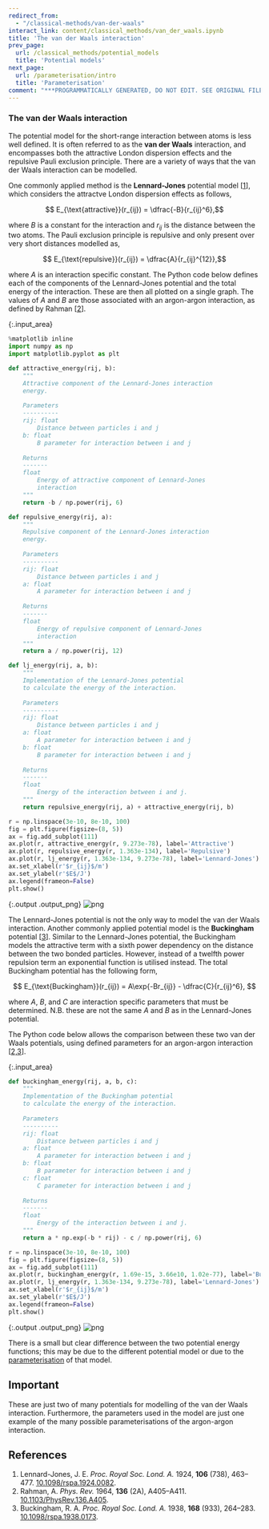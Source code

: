 ```yaml
---
redirect_from:
  - "/classical-methods/van-der-waals"
interact_link: content/classical_methods/van_der_waals.ipynb
title: 'The van der Waals interaction'
prev_page:
  url: /classical_methods/potential_models
  title: 'Potential models'
next_page:
  url: /parameterisation/intro
  title: 'Parameterisation'
comment: "***PROGRAMMATICALLY GENERATED, DO NOT EDIT. SEE ORIGINAL FILES IN /content***"
---
```


### The van der Waals interaction

The potential model for the short-range interaction between atoms is less well defined.
It is often referred to as the **van der Waals** interaction, and encompasses both the attractive London dispersion effects and the repulsive Pauli exclusion principle. 
There are a variety of ways that the van der Waals interaction can be modelled. 

One commonly applied method is the **Lennard-Jones** potential model [[1](#references)], which considers the attractve London dispersion effects as follows, 

$$ E_{\text{attractive}}(r_{ij}) = \dfrac{-B}{r_{ij}^6},$$ 

where $B$ is a constant for the interaction and $r_{ij}$ is the distance between the two atoms. 
The Pauli exclusion principle is repulsive and only present over very short distances modelled as, 

$$ E_{\text{repulsive}}(r_{ij}) = \dfrac{A}{r_{ij}^{12}},$$

where $A$ is an interaction specific constant.
The Python code below defines each of the components of the Lennard-Jones potential and the total energy of the interaction.
These are then all plotted on a single graph. 
The values of $A$ and $B$ are those associated with an argon-argon interaction, as defined by Rahman [[2](#references)].



{:.input_area}
```python
%matplotlib inline
import numpy as np
import matplotlib.pyplot as plt

def attractive_energy(rij, b):
    """
    Attractive component of the Lennard-Jones interaction
    energy.
    
    Parameters
    ----------
    rij: float
        Distance between particles i and j
    b: float 
        B parameter for interaction between i and j
    
    Returns
    -------
    float
        Energy of attractive component of Lennard-Jones 
        interaction
    """
    return -b / np.power(rij, 6)

def repulsive_energy(rij, a):
    """
    Repulsive component of the Lennard-Jones interaction
    energy.
    
    Parameters
    ----------
    rij: float
        Distance between particles i and j
    a: float 
        A parameter for interaction between i and j
    
    Returns
    -------
    float
        Energy of repulsive component of Lennard-Jones 
        interaction
    """
    return a / np.power(rij, 12)

def lj_energy(rij, a, b):
    """
    Implementation of the Lennard-Jones potential 
    to calculate the energy of the interaction.
    
    Parameters
    ----------
    rij: float
        Distance between particles i and j
    a: float 
        A parameter for interaction between i and j
    b: float 
        B parameter for interaction between i and j
    
    Returns
    -------
    float
        Energy of the interaction between i and j.
    """
    return repulsive_energy(rij, a) + attractive_energy(rij, b)

r = np.linspace(3e-10, 8e-10, 100)
fig = plt.figure(figsize=(8, 5))
ax = fig.add_subplot(111)
ax.plot(r, attractive_energy(r, 9.273e-78), label='Attractive')
ax.plot(r, repulsive_energy(r, 1.363e-134), label='Repulsive')
ax.plot(r, lj_energy(r, 1.363e-134, 9.273e-78), label='Lennard-Jones')
ax.set_xlabel(r'$r_{ij}$/m')
ax.set_ylabel(r'$E$/J')
ax.legend(frameon=False)
plt.show()
```



{:.output .output_png}
![png](../images/classical_methods/van_der_waals_1_0.png)



The Lennard-Jones potential is not the only way to model the van der Waals interaction. 
Another commonly applied potential model is the **Buckingham** potential [[3](#references)].
Similar to the Lennard-Jones potential, the Buckingham models the attractive term with a sixth power dependency on the distance between the two bonded particles. 
However, instead of a twelfth power repulsion term an exponential function is utilised instead. 
The total Buckingham potential has the following form, 

$$ E_{\text{Buckingham}}(r_{ij}) = A\exp{-Br_{ij}} - \dfrac{C}{r_{ij}^6}, $$

where $A$, $B$, and $C$ are interaction specific parameters that must be determined. 
N.B. these are not the same $A$ and $B$ as in the Lennard-Jones potential. 

The Python code below allows the comparison between these two van der Waals potentials, using defined parameters for an argon-argon interaction [[2,3](#references)].



{:.input_area}
```python
def buckingham_energy(rij, a, b, c):
    """
    Implementation of the Buckingham potential 
    to calculate the energy of the interaction.
    
    Parameters
    ----------
    rij: float
        Distance between particles i and j
    a: float 
        A parameter for interaction between i and j
    b: float 
        B parameter for interaction between i and j
    c: float 
        C parameter for interaction between i and j
    
    Returns
    -------
    float
        Energy of the interaction between i and j.
    """
    return a * np.exp(-b * rij) - c / np.power(rij, 6)

r = np.linspace(3e-10, 8e-10, 100)
fig = plt.figure(figsize=(8, 5))
ax = fig.add_subplot(111)
ax.plot(r, buckingham_energy(r, 1.69e-15, 3.66e10, 1.02e-77), label='Buckingham')
ax.plot(r, lj_energy(r, 1.363e-134, 9.273e-78), label='Lennard-Jones')
ax.set_xlabel(r'$r_{ij}$/m')
ax.set_ylabel(r'$E$/J')
ax.legend(frameon=False)
plt.show()
```



{:.output .output_png}
![png](../images/classical_methods/van_der_waals_3_0.png)



There is a small but clear difference between the two potential energy functions; this may be due to the different potential model or due to the [parameterisation](/parameterisation/intro) of that model.

## Important

These are just two of many potentials for modelling of the van der Waals interaction. Furthermore, the parameters used in the model are just one example of the many possible parameterisations of the argon-argon interaction. 

## References

1. Lennard-Jones, J. E. *Proc. Royal Soc. Lond. A.* 1924, **106** (738), 463–477. [10.1098/rspa.1924.0082](https://doi.org/10.1098/rspa.1924.0082).
2. Rahman, A. *Phys. Rev.* 1964, **136** (2A), A405–A411. [10.1103/PhysRev.136.A405](https://doi.org/10.1103/PhysRev.136.A405).
3. Buckingham, R. A. *Proc. Royal Soc. Lond. A.* 1938, **168** (933), 264–283. [10.1098/rspa.1938.0173](https://doi.org/10.1098/rspa.1938.0173).
